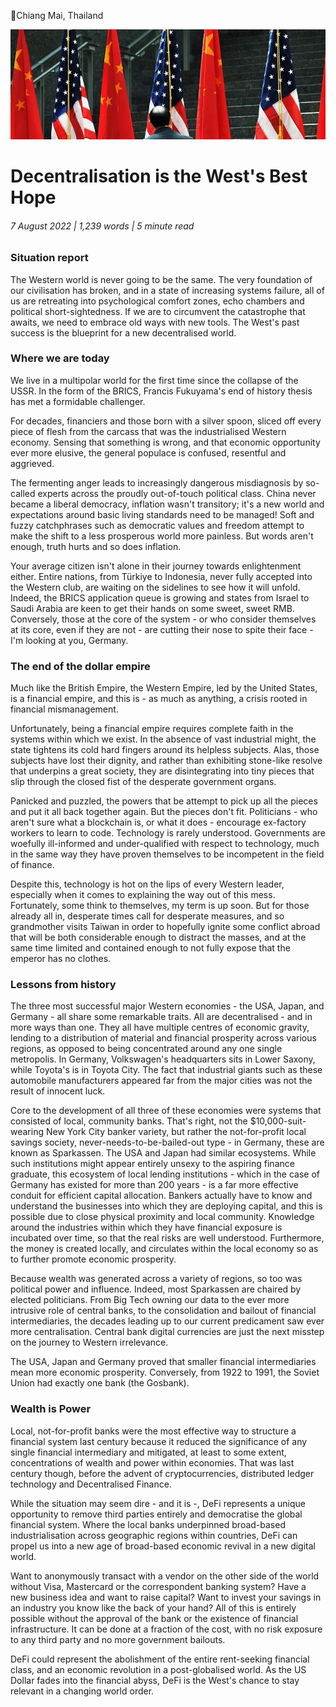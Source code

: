 📍Chiang Mai, Thailand

![China vs USA](/static/defi_001.png)

# Decentralisation is the West's Best Hope

###### 7 August 2022 | 1,239 words | 5 minute read

### Situation report

The Western world is never going to be the same. The very foundation of our civilisation has broken, and in a state of increasing systems failure, all of us are retreating into psychological comfort zones, echo chambers and political short-sightedness. If we are to circumvent the catastrophe that awaits, we need to embrace old ways with new tools. The West's past success is the blueprint for a new decentralised world.

### Where we are today

We live in a multipolar world for the first time since the collapse of the USSR. In the form of the BRICS, Francis Fukuyama's end of history thesis has met a formidable challenger.

For decades, financiers and those born with a silver spoon, sliced off every piece of flesh from the carcass that was the industrialised Western economy. Sensing that something is wrong, and that economic opportunity ever more elusive, the general populace is confused, resentful and aggrieved.

The fermenting anger leads to increasingly dangerous misdiagnosis by so-called experts across the proudly out-of-touch political class. China never became a liberal democracy, inflation wasn't transitory; it's a new world and expectations around basic living standards need to be managed! Soft and fuzzy catchphrases such as democratic values and freedom attempt to make the shift to a less prosperous world more painless. But words aren't enough, truth hurts and so does inflation.

Your average citizen isn't alone in their journey towards enlightenment either. Entire nations, from Türkiye to Indonesia, never fully accepted into the Western club, are waiting on the sidelines to see how it will unfold. Indeed, the BRICS application queue is growing and states from Israel to Saudi Arabia are keen to get their hands on some sweet, sweet RMB. Conversely, those at the core of the system - or who consider themselves at its core, even if they are not - are cutting their nose to spite their face - I'm looking at you, Germany.

### The end of the dollar empire

Much like the British Empire, the Western Empire, led by the United States, is a financial empire, and this is - as much as anything, a crisis rooted in financial mismanagement.

Unfortunately, being a financial empire requires complete faith in the systems within which we exist. In the absence of vast industrial might, the state tightens its cold hard fingers around its helpless subjects. Alas, those subjects have lost their dignity, and rather than exhibiting stone-like resolve that underpins a great society, they are disintegrating into tiny pieces that slip through the closed fist of the desperate government organs.

Panicked and puzzled, the powers that be attempt to pick up all the pieces and put it all back together again. But the pieces don't fit. Politicians - who aren't sure what a blockchain is, or what it does - encourage ex-factory workers to learn to code. Technology is rarely understood. Governments are woefully ill-informed and under-qualified with respect to technology, much in the same way they have proven themselves to be incompetent in the field of finance.

Despite this, technology is hot on the lips of every Western leader, especially when it comes to explaining the way out of this mess. Fortunately, some think to themselves, my term is up soon. But for those already all in, desperate times call for desperate measures, and so grandmother visits Taiwan in order to hopefully ignite some conflict abroad that will be both considerable enough to distract the masses, and at the same time limited and contained enough to not fully expose that the emperor has no clothes.

### Lessons from history

The three most successful major Western economies - the USA, Japan, and Germany - all share some remarkable traits. All are decentralised - and in more ways than one. They all have multiple centres of economic gravity, lending to a distribution of material and financial prosperity across various regions, as opposed to being concentrated around any one single metropolis. In Germany, Volkswagen's headquarters sits in Lower Saxony, while Toyota's is in Toyota City. The fact that industrial giants such as these automobile manufacturers appeared far from the major cities was not the result of innocent luck.

Core to the development of all three of these economies were systems that consisted of local, community banks. That's right, not the $10,000-suit-wearing New York City banker variety, but rather the not-for-profit local savings society, never-needs-to-be-bailed-out type - in Germany, these are known as Sparkassen. The USA and Japan had similar ecosystems. While such institutions might appear entirely unsexy to the aspiring finance graduate, this ecosystem of local lending institutions - which in the case of Germany has existed for more than 200 years - is a far more effective conduit for efficient capital allocation. Bankers actually have to know and understand the businesses into which they are deploying capital, and this is possible due to close physical proximity and local community. Knowledge around the industries within which they have financial exposure is incubated over time, so that the real risks are well understood. Furthermore, the money is created locally, and circulates within the local economy so as to further promote economic prosperity.

Because wealth was generated across a variety of regions, so too was political power and influence. Indeed, most Sparkassen are chaired by elected politicians. From Big Tech owning our data to the ever more intrusive role of central banks, to the consolidation and bailout of financial intermediaries, the decades leading up to our current predicament saw ever more centralisation. Central bank digital currencies are just the next misstep on the journey to Western irrelevance.

The USA, Japan and Germany proved that smaller financial intermediaries mean more economic prosperity. Conversely, from 1922 to 1991, the Soviet Union had exactly one bank (the Gosbank).

### Wealth is Power

Local, not-for-profit banks were the most effective way to structure a financial system last century because it reduced the significance of any single financial intermediary and mitigated, at least to some extent, concentrations of wealth and power within economies. That was last century though, before the advent of cryptocurrencies, distributed ledger technology and Decentralised Finance.

While the situation may seem dire - and it is -, DeFi represents a unique opportunity to remove third parties entirely and democratise the global financial system. Where the local banks underpinned broad-based industrialisation across geographic regions within countries, DeFi can propel us into a new age of broad-based economic revival in a new digital world.

Want to anonymously transact with a vendor on the other side of the world without Visa, Mastercard or the correspondent banking system? Have a new business idea and want to raise capital? Want to invest your savings in an industry you know like the back of your hand? All of this is entirely possible without the approval of the bank or the existence of financial infrastructure. It can be done at a fraction of the cost, with no risk exposure to any third party and no more government bailouts.

DeFi could represent the abolishment of the entire rent-seeking financial class, and an economic revolution in a post-globalised world. As the US Dollar fades into the financial abyss, DeFi is the West's chance to stay relevant in a changing world order.

